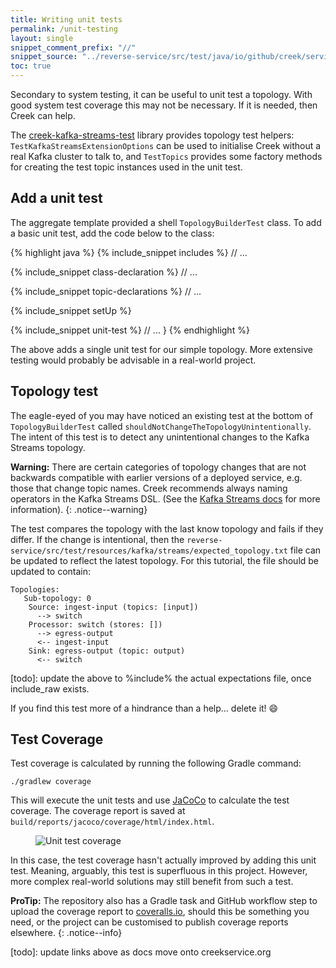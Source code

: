 ```yaml
---
title: Writing unit tests
permalink: /unit-testing
layout: single
snippet_comment_prefix: "//"
snippet_source: "../reverse-service/src/test/java/io/github/creek/service/basic/kafka/streams/demo/service/kafka/streams/TopologyBuilderTest.java"
toc: true
---
```


Secondary to system testing, it can be useful to unit test a topology. 
With good system test coverage this may not be necessary. If it is needed, then Creek can help.

The [creek-kafka-streams-test][ksTest] library provides topology test helpers: `TestKafkaStreamsExtensionOptions` 
can be used to initialise Creek without a real Kafka cluster to talk to, and `TestTopics` provides some factory 
methods for creating the test topic instances used in the unit test.

## Add a unit test

The aggregate template provided a shell `TopologyBuilderTest` class.
To add a basic unit test, add the code below to the class: 

{% highlight java %}
{% include_snippet includes %}
// ...

{% include_snippet class-declaration %}
    // ...

{% include_snippet topic-declarations %}
    // ...

{% include_snippet setUp %}

{% include_snippet unit-test %}
    // ...
}
{% endhighlight %}

The above adds a single unit test for our simple topology. More extensive testing would probably be advisable in a real-world project.

## Topology test

The eagle-eyed of you may have noticed an existing test at the bottom of `TopologyBuilderTest` called `shouldNotChangeTheTopologyUnintentionally`.
The intent of this test is to detect any unintentional changes to the Kafka Streams topology.

**Warning:** There are certain categories of topology changes that are not backwards compatible with earlier versions
of a deployed service, e.g. those that change topic names.
Creek recommends always naming operators in the Kafka Streams DSL. (See the [Kafka Streams docs][kafkaStreams] for more information).
{: .notice--warning}

The test compares the topology with the last know topology and fails if they differ.
If the change is intentional, then the `reverse-service/src/test/resources/kafka/streams/expected_topology.txt` 
file can be updated to reflect the latest topology.  For this tutorial, the file should be updated to contain:

```
Topologies:
   Sub-topology: 0
    Source: ingest-input (topics: [input])
      --> switch
    Processor: switch (stores: [])
      --> egress-output
      <-- ingest-input
    Sink: egress-output (topic: output)
      <-- switch
```
[todo]: update the above to %include% the actual expectations file, once include_raw exists. 

If you find this test more of a hindrance than a help... delete it! :smile:

## Test Coverage

Test coverage is calculated by running the following Gradle command:

```
./gradlew coverage
```

This will execute the unit tests and use [JaCoCo][JaCoCo] to calculate the test coverage. 
The coverage report is saved at `build/reports/jacoco/coverage/html/index.html`.

<figure>
 <img src="{{ '/assets/images/creek-unit-test-coverage.png' | relative_url }}" alt="Unit test coverage">
</figure>

In this case, the test coverage hasn't actually improved by adding this unit test. 
Meaning, arguably, this test is superfluous in this project. 
However, more complex real-world solutions may still benefit from such a test.  

**ProTip:** The repository also has a Gradle task and GitHub workflow step to upload the coverage report to 
[coveralls.io][coveralls], should this be something you need, or the project can be customised to publish
coverage reports elsewhere.
{: .notice--info}

[coveralls]: https://coveralls.io/
[kafkaStreams]: https://kafka.apache.org/33/documentation/streams/developer-guide/dsl-topology-naming.html
[JaCoCo]: https://github.com/jacoco/jacoco
[ksTest]: https://github.com/creek-service/creek-kafka/tree/main/streams-test
[todo]: update links above as docs move onto creekservice.org